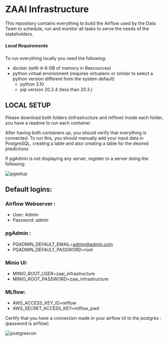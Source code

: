 # ZAAI Infrastructure

This repository contains everything to build the Airflow used by the Data Team to schedule, run and monitor all tasks to serve the needs of the stakeholders.

##### Local Requirements
To run everything locally you need the following:
 - docker (with 4-6 GB of memory in Rescources)
 - python virtual environment (requires virtualenv or similar to select a python version different from the system default)
    - python 3.10
    - pip version 20.2.4 (less than 20.3.)


## LOCAL SETUP
Please download both folders (infrastructure and mlflow)
Inside each folder, you have a readme to run each container


After having both containers up, you should verify that everything is connected.
To run this, you should manually add your input data in PostgreSQL, creating a table and also creating a table for the desired predictions

If pgAdmin is not displaying any server, register to a server doing the following: 

![pgsetup](https://github.com/zaai-ai/infrastructure/assets/106923001/c5e5dbcc-bea4-4fc2-9fb9-9da118c3e66c)

## Default logins:

### Airflow Webserver : 
- User: Admin
- Password: admin

### pgAdmin :

- PGADMIN_DEFAULT_EMAIL=admin@admin.com
- PGADMIN_DEFAULT_PASSWORD=root

### Minio UI:

- MINIO_ROOT_USER=zaai_infrastructure
- MINIO_ROOT_PASSWORD=zaai_infrastructure

### MLflow:

- AWS_ACCESS_KEY_ID=mlflow
- AWS_SECRET_ACCESS_KEY=mlflow_pwd






Certify that you have a connection made in your airflow UI to the postgres :
(password is airflow)

![postgrescon](https://github.com/RafaParkoureiro/Automated-Pipeline-Infrastructure/assets/106923001/3d2bb994-d6e8-401e-a77c-11562520bb6c)




